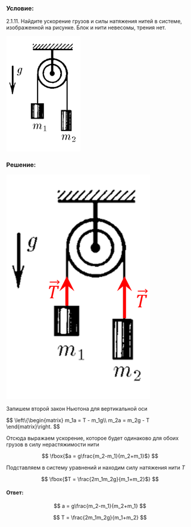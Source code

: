 ###  Условие:

$2.1.11.$ Найдите ускорение грузов и силы натяжения нитей в системе, изображенной на рисунке. Блок и нити невесомы, трения нет.

![ К задаче 2.1.11 |199x310, 17%](../../img/2.1.11/statement.png)

###  Решение:

![ Силы действующие на грузы |386x602, 17%](../../img/2.1.11/draw.png)

Запишем второй закон Ньютона для вертикальной оси

$$
\left\\{\begin{matrix} m_1a = T - m_1g\\\ m_2a = m_2g - T \end{matrix}\right.
$$

Отсюда выражаем ускорение, которое будет одинаково для обоих грузов в силу нерастяжимости нити

$$
\fbox{$a = g\frac{m_2-m_1}{m_2+m_1}$}
$$

Подставляем в систему уравнений и находим силу натяжения нити $T$

$$
\fbox{$T = \frac{2m_1m_2g}{m_1+m_2}$}
$$

#### Ответ:

$$
a = g\frac{m_2-m_1}{m_2+m_1}
$$

$$
T = \frac{2m_1m_2g}{m_1+m_2}
$$